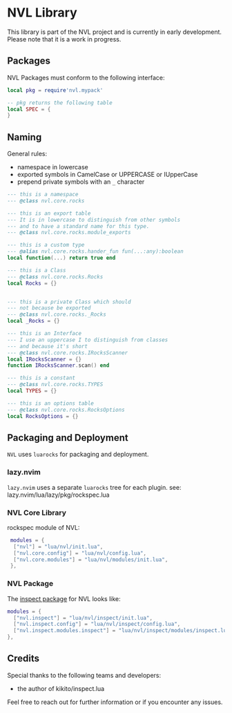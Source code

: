 # NVL Library

This library is part of the NVL project and is currently in early
development. Please note that it is a work in progress.

## Packages

NVL Packages must conform to the following interface:

```lua
local pkg = require'nvl.mypack'

-- pkg returns the following table
local SPEC = {
}
```

## Naming

General rules:

- namespace in lowercase
- exported symbols in CamelCase or UPPERCASE or IUpperCase
- prepend private symbols with an `_` character

```lua
--- this is a namespace
--- @class nvl.core.rocks

--- this is an export table
--- It is in lowercase to distinguish from other symbols
--- and to have a standard name for this type.
--- @class nvl.core.rocks.module_exports

--- this is a custom type 
--- @alias nvl.core.rocks.hander_fun fun(...:any):boolean
local function(...) return true end

--- this is a Class
--- @class nvl.core.rocks.Rocks
local Rocks = {}


--- this is a private Class which should 
--- not because be exported
--- @class nvl.core.rocks._Rocks
local _Rocks = {}

--- this is an Interface
--- I use an uppercase I to distinguish from classes
--- and because it's short 
--- @class nvl.core.rocks.IRocksScanner
local IRocksScanner = {}
function IRocksScanner.scan() end

--- this is a constant
--- @class nvl.core.rocks.TYPES
local TYPES = {}

--- this is an options table
--- @class nvl.core.rocks.RocksOptions
local RocksOptions = {}


```

## Packaging and Deployment

`NVL` uses `luarocks` for packaging and deployment.

### lazy.nvim

`lazy.nvim` uses a separate `luarocks` tree for each plugin.
see: lazy.nvim/lua/lazy/pkg/rockspec.lua

### NVL Core Library

rockspec module of NVL:

```lua
 modules = {
  ["nvl"] = "lua/nvl/init.lua",
  ["nvl.core.config"] = "lua/nvl/config.lua",
  ["nvl.core.modules"] = "lua/nvl/modules/init.lua",
 },


```

### NVL Package

The [inspect package](https://github.com/shborg-lua/lua-nvl-inspect) for NVL looks like:

```lua
modules = {
  ["nvl.inspect"] = "lua/nvl/inspect/init.lua",
  ["nvl.inspect.config"] = "lua/nvl/inspect/config.lua",
  ["nvl.inspect.modules.inspect"] = "lua/nvl/inspect/modules/inspect.lua"
},
 ```

## Credits

Special thanks to the following teams and developers:

- the author of kikito/inspect.lua

Feel free to reach out for further information or if you encounter any issues.
